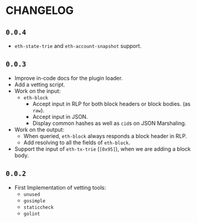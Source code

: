 # CHANGELOG

## `0.0.4`

* `eth-state-trie` and `eth-account-snapshot` support.

## `0.0.3`

* Improve in-code docs for the plugin loader.
* Add a vetting script.
* Work on the input:
  * `eth-block`
    * Accept input in RLP for both block headers or block bodies. (as `raw`).
    * Accept input in JSON.
    * Display common hashes as well as `cid`s on JSON Marshaling.
* Work on the output:
  * When queried, `eth-block` always responds a block header in RLP.
  * Add resolving to all the fields of `eth-block`.
* Support the input of `eth-tx-trie` (`[0x95]`), when we are adding a block body.

## `0.0.2`

* First Implementation of vetting tools:
  * `unused`
  * `gosimple`
  * `staticcheck`
  * `golint`
